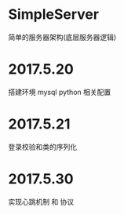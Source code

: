 # SimpleServer
简单的服务器架构(底层服务器逻辑)

# 2017.5.20
搭建环境 mysql
python 相关配置

# 2017.5.21
登录校验和类的序列化

# 2017.5.30
实现心跳机制 和 协议
